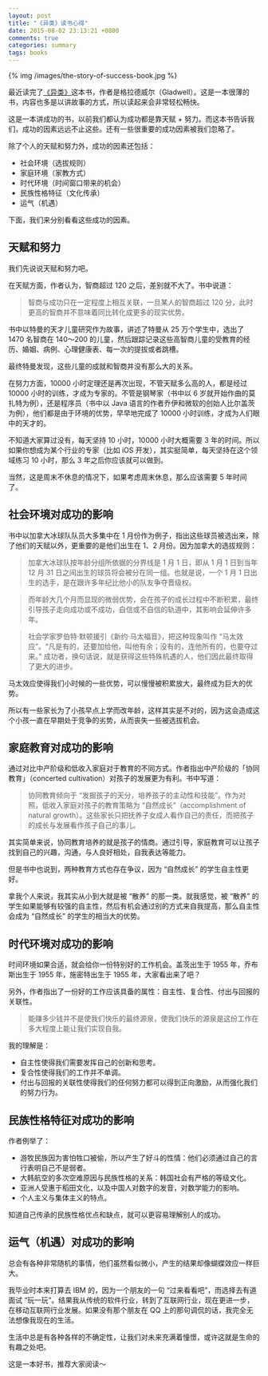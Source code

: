 ```yaml
---
layout: post
title: "《异类》读书心得"
date: 2015-08-02 23:13:21 +0800
comments: true
categories: summary
tags: books
---
```


{% img /images/the-story-of-success-book.jpg %}

最近读完了[《异类》](http://item.jd.com/11432501.html)这本书，作者是格拉德威尔（Gladwell）。这是一本很薄的书，内容也多是以讲故事的方式，所以读起来会非常轻松畅快。

这是一本讲成功的书，以前我们都认为成功都是靠天赋 + 努力。而这本书告诉我们，成功的因素远远不止这些。还有一些很重要的成功因素被我们忽略了。

除了个人的天赋和努力外，成功的因素还包括：

 * 社会环境（选拔规则）
 * 家庭环境（家教方式）
 * 时代环境（时间窗口带来的机会）
 * 民族性格特征（文化传承）
 * 运气（机遇）

下面，我们来分别看看这些成功的因素。

## 天赋和努力

我们先说说天赋和努力吧。

在天赋方面，作者认为，智商超过 120 之后，差别就不大了。书中说道：

> 智商与成功只在一定程度上相互关联，一旦某人的智商超过 120 分，此时更高的智商并不意味着同比转化成更多的现实优势。

书中以特曼的天才儿童研究作为故事，讲述了特曼从 25 万个学生中，选出了 1470 名智商在 140～200 的儿童，然后跟踪记录这些高智商儿童的受教育的经历、婚姻、病例、心理健康表、每一次的提拔或者跳槽。

最终特曼发现，这些儿童的成就和智商并没有那么大的关系。

在努力方面，10000 小时定理还是再次出现，不管天赋多么高的人，都是经过 10000 小时的训练，才成为专家的。不管是钢琴家（书中以 6 岁就开始作曲的莫扎特为例），还是程序员（书中以 Java 语言的作者乔伊和微软的创始人比尔盖茨为例），他们都是由于环境的优势，早早地完成了 10000 小时训练，才成为人们眼中的天才的。

不知道大家算过没有，每天坚持 10 小时，10000 小时大概需要 3 年的时间。所以如果你想成为某个行业的专家（比如 iOS 开发），其实挺简单，每天坚持在这个领域练习 10 小时，那么 3 年之后你应该就可以做到。

当然，这是周末不休息的情况下，如果考虑周末休息，那么应该需要 5 年时间了。

## 社会环境对成功的影响

书中以加拿大冰球队队员大多集中在 1 月份作为例子，指出这些球员被选出来，除了他们的天赋以外，更重要的是他们出生在 1、2 月份。因为加拿大的选拔规则：

> 加拿大冰球队按年龄分组所依据的分界线是 1 月 1 日，即从 1 月 1 日到当年 12 月 31 日之间出生的球员将会被分在同一组。也就是说，一个 1 月 1 日出生的选手，是在跟许多年纪比他小的队友争夺晋级权。

> 而年龄大几个月而显现的微弱优势，会在孩子的成长过程中不断积累，最终引导孩子走向成功或不成功，自信或不自信的轨道中，其影响会延伸许多年。

> 社会学家罗伯特·默顿援引《新约·马太福音》，把这种现象叫作 “马太效应”。“凡是有的，还要加给他，叫他有余；没有的，连他所有的，也要夺过来。” 成功者，换句话说，就是获得这些特殊机遇的人，他们因此最终取得了更大的进步。

马太效应使得我们小时候的一些优势，可以慢慢被积累放大，最终成为巨大的优势。

所以有一些家长为了小孩早点上学而改年龄，这样其实是不对的，因为这会造成这个小孩一直在早期处于竞争的劣势，从而丧失一些被选拔机会。

## 家庭教育对成功的影响

通过对比中产阶级和低收入家庭对于教育的不同方式。作者指出中产阶级的「协同教育」（concerted cultivation）对孩子的发展更为有利。书中写道：

> 协同教育倾向于 “发掘孩子的天分，培养孩子的主动性和技能”。作为对照，低收入家庭对孩子的教育策略为 “自然成长”（accomplishment of natural growth）。这些家长只把抚养子女成人看作自己的责任，而把孩子的成长与发展看作孩子自己的事儿。

其实简单来说，协同教育培养的就是孩子的情商。通过引导，家庭教育可以让孩子找到自己的兴趣，沟通，与人良好相处，自我表达等能力。

但是书中也说到，两种教育方式也存在争议，因为 “自然成长” 的学生自主性更好。

拿我个人来说，我其实从小到大就是被 “散养” 的那一类。就我感觉，被 “散养” 的学生如果能够有较强的自主性，然后有机会通过别的方式来自我提高，那么自主性会成为 “自然成长” 的学生的相当大的优势。

## 时代环境对成功的影响

时间环境如果合适，就会给你一份特别好的工作机会。盖茨出生于 1955 年，乔布斯出生于 1955 年，施密特出生于 1955 年，大家看出来了吧？

另外，作者指出了一份好的工作应该具备的属性：自主性、复合性、付出与回报的关联性。

> 能赚多少钱并不是使我们快乐的最终源泉，使我们快乐的源泉是这份工作在多大程度上能让我们实现自我。

我的理解是：

 * 自主性使得我们需要发挥自己的创新和思考。
 * 复合性使得我们的工作并不单调。
 * 付出与回报的关联性使得我们的任何努力都可以得到正向激励，从而强化我们的努力行为。

## 民族性格特征对成功的影响

作者例举了：

 * 游牧民族因为害怕牲口被偷，所以产生了好斗的性情：他们必须通过自己的言行表明自己不是弱者。
 * 大韩航空的多次空难原因与民族性格的关系：韩国社会有严格的等级文化。
 * 亚洲人受惠于稻田文化，以及中国人对数字的发音，对数学能力的影响。
 * 个人主义与集体主义的特点。

知道自己传承的民族性格优点和缺点，就可以更容易理解别人的成功。

## 运气（机遇）对成功的影响

总会有各种非常随机的事情，他们虽然看似微小，产生的结果却像蝴蝶效应一样巨大。

我毕业时本来打算去 IBM 的，因为一个朋友的一句 “过来看看吧”，而选择去有道面试 “玩一玩”。结果我从传统的软件行业，转到了互联网行业，现在更进一步，在移动互联网行业发展。如果没有那个朋友在 QQ 上的那句调侃的话，我完全无法想像我现在的生活。

生活中总是有各种各样的不确定性，让我们对未来充满着憧憬，或许这就是生命的有趣之处吧。

这是一本好书，推荐大家阅读～
